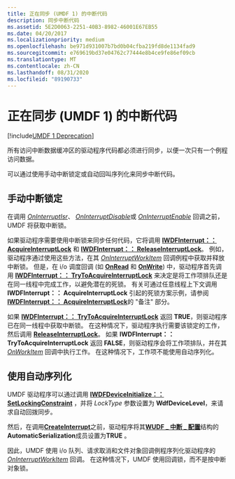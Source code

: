 ```yaml
---
title: 正在同步 (UMDF 1) 的中断代码
description: 同步中断代码
ms.assetid: 5E2D0063-2251-40B3-8982-46001E67EB55
ms.date: 04/20/2017
ms.localizationpriority: medium
ms.openlocfilehash: be971d931007b7bd0b04cfba219fd8de1134fad9
ms.sourcegitcommit: e769619bd37e04762c77444e8b4ce9fe86ef09cb
ms.translationtype: MT
ms.contentlocale: zh-CN
ms.lasthandoff: 08/31/2020
ms.locfileid: "89190733"
---
```

# <a name="synchronizing-interrupt-code-umdf-1"></a>正在同步 (UMDF 1) 的中断代码


[!include[UMDF 1 Deprecation](../includes/umdf-1-deprecation.md)]

所有访问中断数据缓冲区的驱动程序代码都必须进行同步，以便一次只有一个例程访问数据。

可以通过使用手动中断锁定或自动回叫序列化来同步中断代码。

## <a name="manual-interrupt-locking"></a>手动中断锁定


在调用 [*OnInterruptIsr*](/windows-hardware/drivers/ddi/wudfinterrupt/nc-wudfinterrupt-wudf_interrupt_isr)、 [*OnInterruptDisable*](/windows-hardware/drivers/ddi/wudfinterrupt/nc-wudfinterrupt-wudf_interrupt_disable)或 [*OnInterruptEnable*](/windows-hardware/drivers/ddi/wudfinterrupt/nc-wudfinterrupt-wudf_interrupt_enable) 回调之前，UMDF 将获取中断锁。

如果驱动程序需要使用中断锁来同步任何代码，它将调用 [**IWDFInterrupt：： AcquireInterruptLock**](/windows-hardware/drivers/ddi/wudfddi/nf-wudfddi-iwdfinterrupt-acquireinterruptlock) 和 [**IWDFInterrupt：： ReleaseInterruptLock**](/windows-hardware/drivers/ddi/wudfddi/nf-wudfddi-iwdfinterrupt-releaseinterruptlock)。 例如，驱动程序通过使用这些方法，在其 [*OnInterruptWorkItem*](/windows-hardware/drivers/ddi/wudfinterrupt/nc-wudfinterrupt-wudf_interrupt_workitem) 回调例程中获取并释放中断锁。 但是，在 i/o 调度回调 (如 [**OnRead**](/windows-hardware/drivers/ddi/wudfddi/nf-wudfddi-iqueuecallbackread-onread) 和 [**OnWrite**](/windows-hardware/drivers/ddi/wudfddi/nf-wudfddi-iqueuecallbackwrite-onwrite)) 中，驱动程序首先调用 [**IWDFInterrupt：： TryToAcquireInterruptLock**](/windows-hardware/drivers/ddi/wudfddi/nf-wudfddi-iwdfinterrupt-trytoacquireinterruptlock) 来决定是将工作项排队还是在同一线程中完成工作，以避免潜在的死锁。 有关可通过任意线程上下文调用 **IWDFInterrupt：： AcquireInterruptLock** 引起的死锁方案示例，请参阅 [**IWDFInterrupt：： AcquireInterruptLock**](/windows-hardware/drivers/ddi/wudfddi/nf-wudfddi-iwdfinterrupt-acquireinterruptlock)的 "备注" 部分。

如果 [**IWDFInterrupt：： TryToAcquireInterruptLock**](/windows-hardware/drivers/ddi/wudfddi/nf-wudfddi-iwdfinterrupt-trytoacquireinterruptlock) 返回 **TRUE**，则驱动程序已在同一线程中获取中断锁。 在这种情况下，驱动程序执行需要该锁定的工作，然后调用 [**ReleaseInterruptLock**](/windows-hardware/drivers/ddi/wudfddi/nf-wudfddi-iwdfinterrupt-releaseinterruptlock)。 如果 **IWDFInterrupt：： TryToAcquireInterruptLock** 返回 **FALSE**，则驱动程序会将工作项排队，并在其 [*OnWorkItem*](/windows-hardware/drivers/ddi/wudfworkitem/nc-wudfworkitem-wudf_workitem_function) 回调中执行工作。 在这种情况下，工作项不能使用自动序列化。

## <a name="using-automatic-serialization"></a>使用自动序列化


UMDF 驱动程序可以通过调用 [**IWDFDeviceInitialize：： SetLockingConstraint**](/windows-hardware/drivers/ddi/wudfddi/nf-wudfddi-iwdfdeviceinitialize-setlockingconstraint) ，并将 *LockType* 参数设置为 **WdfDeviceLevel**，来请求自动回拨同步。

然后，在调用[**CreateInterrupt**](/windows-hardware/drivers/ddi/wudfddi/nf-wudfddi-iwdfdevice3-createinterrupt)之前，驱动程序将其[**WUDF \_ 中断 \_ 配置**](/windows-hardware/drivers/ddi/wudfinterrupt/ns-wudfinterrupt-_wudf_interrupt_config)结构的**AutomaticSerialization**成员设置为**TRUE** 。

因此，UMDF 使用 i/o 队列、请求取消和文件对象回调例程序列化驱动程序的 [*OnInterruptWorkItem*](/windows-hardware/drivers/ddi/wudfinterrupt/nc-wudfinterrupt-wudf_interrupt_workitem) 回调。 在这种情况下，UMDF 使用回调锁，而不是按中断对象锁。

 

